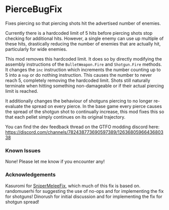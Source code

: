# PierceBugFix

Fixes piercing so that piercing shots hit the advertised number of enemies.

Currently there is a hardcoded limit of 5 hits before piercing shots stop checking for additional
hits. However, a single enemy can use up multiple of these hits, drastically reducing the number of
enemies that are actually hit, particularly for wide enemies.

This mod removes this hardcoded limit. It does so by directly modifying the assembly instructions of
the `BulletWeapon.Fire` and `Shotgun.Fire` methods. It changes the `inc` instruction which
increments the number counting up to 5 into a `nop` or do nothing instruction. This causes the
number to never reach 5, completely removing the hardcoded limit. Shots still naturally terminate
when hitting something non-damageable or if their actual piercing limit is reached.

It additionally changes the behaviour of shotguns piercing to no longer re-evaluate the spread on
every pierce. In the base game every pierce causes the spread of the shotgun shot to continually
increase, this mod fixes this so that each pellet simply continues on its original trajectory.

You can find the dev feedback thread on the GTFO modding discord here:
<https://discord.com/channels/782438773690597389/1263680596643680338>

### Known Issues
None! Please let me know if you encounter any!

### Acknowledgements
Kasuromi for [SniperMeleeFix](https://thunderstore.io/c/gtfo/p/Kasuromi/SniperMeleeFix/), which much
of this fix is based on. randomuserhi for suggesting the use of no-ops and for implementing the fix
for shotguns! Dinorush for initial discussion and for implementing the fix for shotgun spread!
